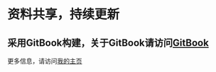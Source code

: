 # 资料共享，持续更新

## 采用GitBook构建，关于GitBook请访问[GitBook](https://www.gitbook.com/)

更多信息，请访问[我的主页](https://www.yinshengphy.cn/)



